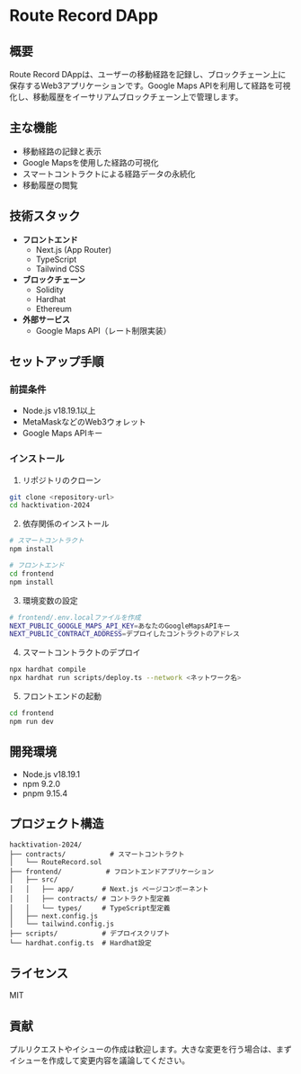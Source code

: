 # Route Record DApp

## 概要
Route Record DAppは、ユーザーの移動経路を記録し、ブロックチェーン上に保存するWeb3アプリケーションです。Google Maps APIを利用して経路を可視化し、移動履歴をイーサリアムブロックチェーン上で管理します。

## 主な機能
- 移動経路の記録と表示
- Google Mapsを使用した経路の可視化
- スマートコントラクトによる経路データの永続化
- 移動履歴の閲覧

## 技術スタック
- **フロントエンド**
  - Next.js (App Router)
  - TypeScript
  - Tailwind CSS
- **ブロックチェーン**
  - Solidity
  - Hardhat
  - Ethereum
- **外部サービス**
  - Google Maps API（レート制限実装）

## セットアップ手順

### 前提条件
- Node.js v18.19.1以上
- MetaMaskなどのWeb3ウォレット
- Google Maps APIキー

### インストール

1. リポジトリのクローン
```bash
git clone <repository-url>
cd hacktivation-2024
```

2. 依存関係のインストール
```bash
# スマートコントラクト
npm install

# フロントエンド
cd frontend
npm install
```

3. 環境変数の設定
```bash
# frontend/.env.localファイルを作成
NEXT_PUBLIC_GOOGLE_MAPS_API_KEY=あなたのGoogleMapsAPIキー
NEXT_PUBLIC_CONTRACT_ADDRESS=デプロイしたコントラクトのアドレス
```

4. スマートコントラクトのデプロイ
```bash
npx hardhat compile
npx hardhat run scripts/deploy.ts --network <ネットワーク名>
```

5. フロントエンドの起動
```bash
cd frontend
npm run dev
```

## 開発環境
- Node.js v18.19.1
- npm 9.2.0
- pnpm 9.15.4

## プロジェクト構造
```
hacktivation-2024/
├── contracts/           # スマートコントラクト
│   └── RouteRecord.sol
├── frontend/           # フロントエンドアプリケーション
│   ├── src/
│   │   ├── app/       # Next.js ページコンポーネント
│   │   ├── contracts/ # コントラクト型定義
│   │   └── types/     # TypeScript型定義
│   ├── next.config.js
│   └── tailwind.config.js
├── scripts/           # デプロイスクリプト
└── hardhat.config.ts  # Hardhat設定
```

## ライセンス
MIT

## 貢献
プルリクエストやイシューの作成は歓迎します。大きな変更を行う場合は、まずイシューを作成して変更内容を議論してください。
